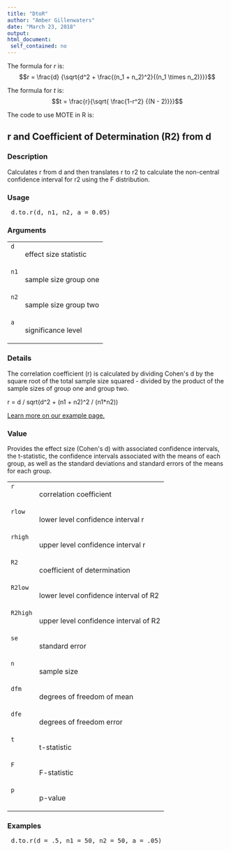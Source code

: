 ```yaml
---
title: "DtoR"
author: "Amber Gillenwaters"
date: "March 23, 2018"
output: 
html_document:
 self_contained: no
---
```

The formula for *r* is: $$r = \frac{d} {\sqrt{d^2 + \frac{(n_1 + n_2)^2}{(n_1 \times n_2)}}}$$

The formula for *t* is: $$t = \frac{r}{\sqrt{ \frac{1-r^2} {(N - 2)}}}$$

The code to use MOTE in R is: 
 

 
<h2>r and Coefficient of Determination (R2) from d</h2>  <h3>Description</h3>  <p>Calculates r from d and then translates r to r2 to calculate the non-central confidence interval for r2 using the F distribution. </p>   <h3>Usage</h3>  <pre> d.to.r(d, n1, n2, a = 0.05) </pre>   <h3>Arguments</h3>  <table summary="R argblock"> <tr valign="top"><td><code>d</code></td> <td> <p>effect size statistic</p> </td></tr> <tr valign="top"><td><code>n1</code></td> <td> <p>sample size group one</p> </td></tr> <tr valign="top"><td><code>n2</code></td> <td> <p>sample size group two</p> </td></tr> <tr valign="top"><td><code>a</code></td> <td> <p>significance level</p> </td></tr> </table>   <h3>Details</h3>  <p>The correlation coefficient (r) is calculated by dividing Cohen's d by the square root of the total sample size squared - divided by the product of the sample sizes of group one and group two. </p> <p>r = d / sqrt(d^2 + (n1 + n2)^2 / (n1*n2)) </p> <p><a href="https://www.aggieerin.com/shiny-server/tests/dtor.html">Learn more on our example page.</a> </p>   <h3>Value</h3>  <p>Provides the effect size (Cohen's d) with associated confidence intervals, the t-statistic, the confidence intervals associated with the means of each group, as well as the standard deviations and standard errors of the means for each group. </p> <table summary="R valueblock"> <tr valign="top"><td><code>r</code></td> <td> <p>correlation coefficient</p> </td></tr> <tr valign="top"><td><code>rlow</code></td> <td> <p>lower level confidence interval r</p> </td></tr> <tr valign="top"><td><code>rhigh</code></td> <td> <p>upper level confidence interval r</p> </td></tr> <tr valign="top"><td><code>R2</code></td> <td> <p>coefficient of determination</p> </td></tr> <tr valign="top"><td><code>R2low</code></td> <td> <p>lower level confidence interval of R2</p> </td></tr> <tr valign="top"><td><code>R2high</code></td> <td> <p>upper level confidence interval of R2</p> </td></tr> <tr valign="top"><td><code>se</code></td> <td> <p>standard error</p> </td></tr> <tr valign="top"><td><code>n</code></td> <td> <p>sample size</p> </td></tr> <tr valign="top"><td><code>dfm</code></td> <td> <p>degrees of freedom of mean</p> </td></tr> <tr valign="top"><td><code>dfe</code></td> <td> <p>degrees of freedom error</p> </td></tr> <tr valign="top"><td><code>t</code></td> <td> <p>t-statistic</p> </td></tr> <tr valign="top"><td><code>F</code></td> <td> <p>F-statistic</p> </td></tr> <tr valign="top"><td><code>p</code></td> <td> <p>p-value</p> </td></tr> </table>   <h3>Examples</h3>  <pre> d.to.r(d = .5, n1 = 50, n2 = 50, a = .05) </pre>   </body></html> 
